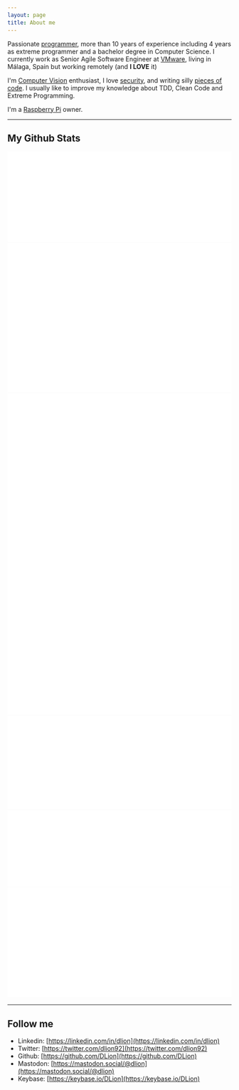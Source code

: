```yaml
---
layout: page
title: About me
---
```


Passionate [programmer](/category/programming), more than 10 years of experience including 4 years as extreme programmer and a bachelor degree in Computer Science. I currently work as Senior Agile Software Engineer at [VMware](https://www.vmware.com/), living in Málaga, Spain but working remotely (and **I LOVE** it)

I'm [Computer Vision](/category/opencv) enthusiast, I love [security](/category/security), and writing silly [pieces of code](https://github.com/DLion). I usually like to improve my knowledge about TDD, Clean Code and Extreme Programming.

I'm a [Raspberry Pi](/category/raspberrypi) owner.

---

## My Github Stats

![Metrics](https://raw.githubusercontent.com/dlion/dlion/main/metrics.svg)
![Calendar](https://raw.githubusercontent.com/dlion/dlion/main/calendar.svg)
![Habits](https://raw.githubusercontent.com/dlion/dlion/main/habits.svg)
![Languages](https://raw.githubusercontent.com/dlion/dlion/main/languages.svg)
![Activity](https://raw.githubusercontent.com/dlion/dlion/main/activity.svg)
![Stack](https://raw.githubusercontent.com/dlion/dlion/main/stack.svg)


---

## Follow me

* Linkedin: [https://linkedin.com/in/dlion](https://linkedin.com/in/dlion)
* Twitter: [https://twitter.com/dlion92](https://twitter.com/dlion92)
* Github: [https://github.com/DLion](https://github.com/DLion)
* Mastodon: [https://mastodon.social/@dlion](https://mastodon.social/@dlion)
* Keybase: [https://keybase.io/DLion](https://keybase.io/DLion)
